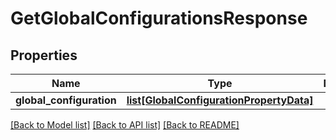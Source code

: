 # GetGlobalConfigurationsResponse

## Properties
Name | Type | Description | Notes
------------ | ------------- | ------------- | -------------
**global_configuration** | [**list[GlobalConfigurationPropertyData]**](GlobalConfigurationPropertyData.md) |  | [optional] 

[[Back to Model list]](../README.md#documentation-for-models) [[Back to API list]](../README.md#documentation-for-api-endpoints) [[Back to README]](../README.md)

